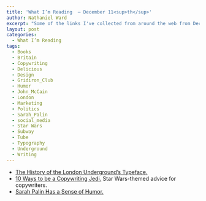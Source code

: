 ```yaml
---
title: 'What I’m Reading  — December 11<sup>th</sup>'
author: Nathaniel Ward
excerpt: "Some of the links I've collected from around the web from December 7th to December 11th."
layout: post
categories:
  - What I’m Reading
tags:
  - Books
  - Britain
  - Copywriting
  - Delicious
  - Design
  - Gridiron_Club
  - Humor
  - John_McCain
  - London
  - Marketing
  - Politics
  - Sarah_Palin
  - social_media
  - Star Wars
  - Subway
  - Tube
  - Typography
  - Underground
  - Writing
---
```

  * [The History of the London Underground’s Typeface.][1] 
  * [10 Ways to be a Copywriting Jedi.][2] Star Wars-themed advice for copywriters.
  * [Sarah Palin Has a Sense of Humor.][3]

 [1]: http://londonreconnections.blogspot.com/2009/09/typeface-for-underground.html
 [2]: http://www.copyblogger.com/jedi-direct-response/?utm_source=feedburner&utm_medium=feed&utm_campaign=Feed%3A+Copyblogger+%28Copyblogger%29
 [3]: http://www.tothepointnews.com/content/view/3888/87